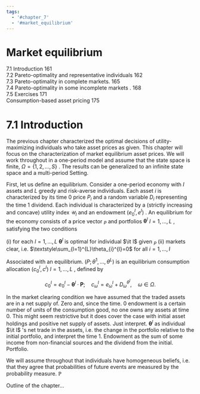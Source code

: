 ```yaml
---
tags:
  - '#chapter_7'
  - '#market_equilibrium'
---
```

# Market equilibrium  
7.1 Introduction 161   
7.2 Pareto-optimality and representative individuals 162   
7.3 Pareto-optimality in complete markets. 165   
7.4 Pareto-optimality in some incomplete markets . 168   
7.5 Exercises 171   
Consumption-based asset pricing 175   

# 7.1 Introduction  

The previous chapter characterized the optimal decisions of utility-maximizing individuals who take asset prices as given. This chapter will focus on the characterization of market equilibrium asset prices. We will work throughout in a one-period model and assume that the state space is finite, $\Omega=\{1,2,\dots,S\}$ . The results can be generalized to an infinite state space and a multi-period Setting.  

First, let us define an equilibrium. Consider a one-period economy with $I$ assets and $L$ greedy and risk-averse individuals. Each asset $i$ is characterized by its time 0 price $P_{i}$ and a random variable $D_{i}$ representing the time 1 dividend. Each individual is characterized by a (strictly increasing and concave) utility index $\mathcal{U}_{l}$ and an endowment $(e_{0}^{l},e^{l})$ . An equilibrium for the economy consists of a price vector $_{P}$ and portfolios $\pmb{\theta}^{l}$ $l=1,\ldots,L$ , satisfying the two conditions  

(i) for each $l=1,\ldots,L$ $\pmb{\theta}^{l}$ is optimal for individual $\it l$ given $_{P}$ (ii) markets clear, i.e. $\textstyle\sum_{l=1}^{L}\theta_{i}^{l}=0$ for all $i=1,\dots,I$  

Associated with an equilibrium. $(P;\theta^{1},\ldots,\theta^{L})$ is an equilibrium consumption allocation $(c_{0}^{l},c^{l})$ $l=1,\ldots,L$ , defined by  

$$
c_{0}^{l}=e_{0}^{l}-\pmb{\theta}^{l}\cdot\pmb{P};\quad c_{\omega}^{l}=e_{\omega}^{l}+D_{\omega}^{\theta^{l}},\quad\omega\in\Omega.
$$  

In the market clearing condition we have assumed that the traded assets are in a net supply of. Zero and, since the time. $0$ endowment is a certain number of units of the consumption good, no one owns any assets at time 0. This might seem restrictive but it does cover the case with initial asset holdings and positive net supply of assets. Just interpret. $\pmb{\theta}^{l}$ as individual $\it l$ 's net trade in the assets, i.e. the change in the portfolio relative to the initial portfolio, and interpret the time 1. Endowment as the sum of some income from non-financial sources and the dividend from the initial. Portfolio.  

We will assume throughout that individuals have homogeneous beliefs, i.e. that they agree that probabilities of future events are measured by the probability measure. $\mathbb{P}$  

Outline of the chapter...  
